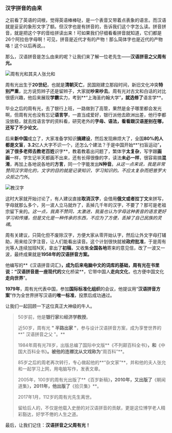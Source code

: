 ### 汉字拼音的由来

之前看了英语的词根，觉得英语棒棒哒，是一个表音又带着点表象的语言。而汉语就是妥妥的象形文字了额。但汉字也是有拼音的，告诉我们这个字怎么读。拼音拼音，就是把这个字的音给拼读出来！可如果我们仔细看看拼音就知道，它们都是26个阿拉伯字母啊！可见，拼音是近代才有的产物！那么简体字也是近代的产物咯！这个以后再说。。

那么，汉语拼音是怎么由来的呢？让我们来了解一位老先生——**汉语拼音之父周有光。**

![周有光和其夫人张允和](F:\gitHub\zaji\英语专栏\pic\周有光和其夫人张允和.jpeg)

周有光出生于**20世纪**，也就是**清朝灭亡**，民国刚建立那段时间，新旧文化冲突**特别严重**，比方说剪辫子还是留辫子，大家就**吵来吵去**。周有光对古文和白话的对比很感兴趣，他后来展现**学霸**实力，考到**“上海圣约翰大学”**，就选修了**语言学**。

毕业之后的周有光，去了银行上班，一路做到了高管，果然是金子哪里都会发光啊，但周有光也没有忘记**语言学**，一直当成爱好，银行派他去欧洲出差，他行李都没放稳，就去找语言学的资料看，研究老外的**字母、语法，**看看跟汉语差别在哪，还写了不少**论文**。

后来**新中国**成立了，大家准备学知识**搞建设**，然后发现麻烦大了，全国**80%**的人都是**文盲**，**3.2**亿人大字不识一个，还怎么个建法？于是中国开始**“扫盲运动”**，派了很多老师去教老百姓**识字**，教着教着出问题了，繁体字**太复杂**，写字跟**画画**一样，学生记半天都画不出来，还有长得很像的字，读法**未必一样**，很容易搞**混淆**，再加上各地说各地的**方言**，同一个字能发出**N种音**。*从这一点来说，我是非常赞同汉字简化的，文字的目的就是记录知识，学习知识的。不应太复杂而把普罗大众拒之门外*。

![教汉字](F:\gitHub\zaji\英语专栏\pic\教汉字.jpeg)

这时大家就开始讨论了，有人建议直接**取消汉字**，会借用**俄文或者拉丁文**来拼写，字母就那么多个，另一波人立马就炸了，丢掉几千年的汉字，不要了？那可是老祖宗留下来的。*这一点，我真不赞同，太激进，我虽也认为字母这种表音的语言更好学习和传播，但是文化是一种传承的东西，不应为了方便，丢掉了自己民族的灵魂*。

周有关建议，只简化但不废除汉字，方便大家从零开始认字，然后让外文字母打辅助，用来给汉字注音，让人们能看出读音。这个计划很快就被**政府批准**，于是周有光等人连续加班N天，拿出了**初稿**，又收集**全国各地**寄来的意见信，改了一波又一波，最终成果就是**1958年的汉语拼音方案。**

他编写的**《汉语拼音词汇》**，成为后来电脑中文的词库的基础，周有光在书里说：“**汉语拼音**是一座现代的**文化桥梁**，它带中国人**走向文化**，也方便中国文化**走向世界**”。

**1979年**，周有光代表中国，参加**国际标准化组织**的会议，他提议用“**汉语拼音方案**”作为全世界拼写汉语的**唯一标准**，投票后成功通过。

让我们一起回顾一下这位真正大神级的牛人。

> 50岁前，他是**银行家**和**经济学教授**。
>
> 近50岁，周有光 **" 半路出家 "**，参与设计汉语拼音方案，成为享誉世界的**" 汉语拼音之父 "。**
>
> 1984年周有光78岁，出版总编了国际中文版**《不列颠百科全书》**，和**《中国大百科全书》**。被他的连襟沈从文戏称为**“周百科”**。
>
> 85岁之后的周老再次转行，专心做起他的**“杂文家”**，并和他的夫人张允和一起学习上网，用电脑写作，发表文章。
>
> 2005年，100岁的周有光出版了**《百岁新稿》**，2010年，又出版了**《朝闻道集》**，2011年，他出版了**《拾贝集》**。
>
> 2017年1月，112岁的周有光先生离世。
>
> 留给后人的，不仅是他载入史册的对汉语拼音的贡献，更是这位博学老人精彩豁达，好学不倦的人生之道。

最后，让我们记住：**汉语拼音之父周有光！**